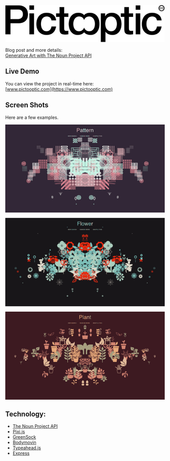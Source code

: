 ![Pictooptic logo](graphicDev/graphic/demoImages/logo.jpg)
<!-- Generative artwork using node/browser and The Noun Project API.   -->
Blog post and more details:  
[Generative Art with The Noun Project API](http://www.philipbell.org)  

## Live Demo  
You can view the project in real-time here:  
[www.pictooptic.com](https://www.pictooptic.com)  

## Screen Shots
Here are a few examples.  

![pattern](graphicDev/graphic/demoImages/pattern.jpg)

![pattern](graphicDev/graphic/demoImages/flower.jpg)

![pattern](graphicDev/graphic/demoImages/plant.jpg)
## Technology:
- [The Noun Project API](http://api.thenounproject.com/)  
- [Pixi.js](https://www.pixijs.com/)  
- [GreenSock](https://greensock.com/)  
- [Bodymovin](https://github.com/bodymovin/bodymovin)  
- [Typeahead.js](https://twitter.github.io/typeahead.js/)  
- [Express](https://expressjs.com/)  

